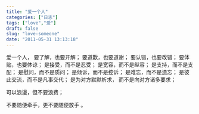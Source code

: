 ```yaml
---
title: "爱一个人"
categories: ["日志"]
tags: ["love","爱"]
draft: false
slug: "love-someone"
date: "2011-05-31 13:13:18"
---
```


爱一个人，
要了解，也要开解； 
要道歉，也要道谢； 
要认错，也要改错； 
要体贴，也要体谅； 
是接受，而不是忍受； 
是宽容，而不是纵容； 
是支持，而不是支配； 
是慰问，而不是质问； 
是倾诉，而不是控诉； 
是难忘，而不是遗忘； 
是彼此交流，而不是凡事交代； 
是为对方默默祈求， 而不是向对方诸多要求； 

可以浪漫，但不要浪费； 

不要随便牵手，更不要随便放手 。
